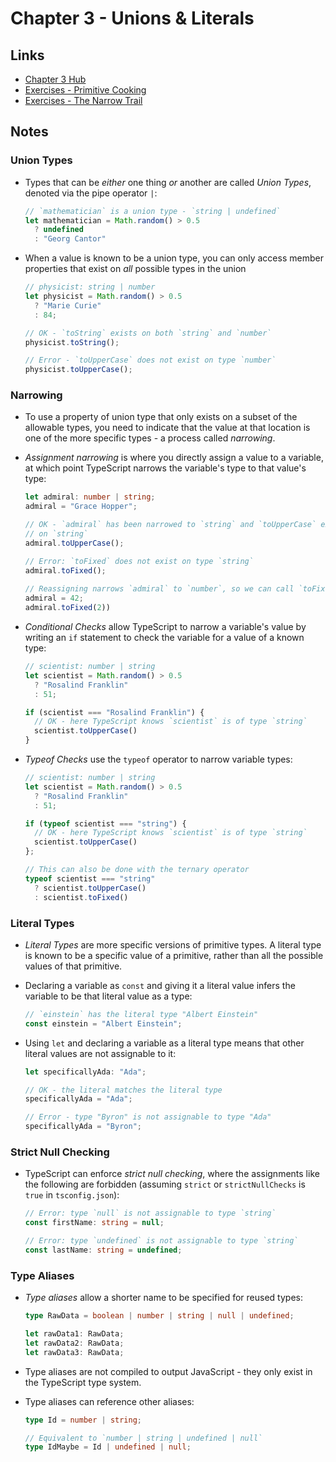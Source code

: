 # Chapter 3 - Unions & Literals

## Links

- [Chapter 3 Hub][ref-chapter03-hub]
- [Exercises - Primitive Cooking][ref-chapter03-exercises-primitive-cooking]
- [Exercises - The Narrow Trail][ref-chapter03-exercises-the-narrow-trail]


## Notes

### Union Types

- Types that can be _either_ one thing _or_ another are called _Union Types_,
  denoted via the pipe operator `|`:

    ```typescript
    // `mathematician` is a union type - `string | undefined`
    let mathematician = Math.random() > 0.5
      ? undefined
      : "Georg Cantor"
    ```

- When a value is known to be a union type, you can only access member
  properties that exist on _all_ possible types in the union

    ```typescript
    // physicist: string | number
    let physicist = Math.random() > 0.5
      ? "Marie Curie"
      : 84;

    // OK - `toString` exists on both `string` and `number`
    physicist.toString();        

    // Error - `toUpperCase` does not exist on type `number`
    physicist.toUpperCase();
    ```


### Narrowing

- To use a property of union type that only exists on a subset of the allowable
  types, you need to indicate that the value at that location is one of the
  more specific types - a process called _narrowing_.

- _Assignment narrowing_ is where you directly assign a value to a variable, at
  which point TypeScript narrows the variable's type to that value's type:

    ```typescript
    let admiral: number | string;
    admiral = "Grace Hopper";
    
    // OK - `admiral` has been narrowed to `string` and `toUpperCase` exists
    // on `string`
    admiral.toUpperCase();
  
    // Error: `toFixed` does not exist on type `string`
    admiral.toFixed();
      
    // Reassigning narrows `admiral` to `number`, so we can call `toFixed`
    admiral = 42;
    admiral.toFixed(2))
    ```

- _Conditional Checks_ allow TypeScript to narrow a variable's value by writing
  an `if` statement to check the variable for a value of a known type:

    ```typescript
    // scientist: number | string
    let scientist = Math.random() > 0.5
      ? "Rosalind Franklin"
      : 51;
  
    if (scientist === "Rosalind Franklin") {
      // OK - here TypeScript knows `scientist` is of type `string`    
      scientist.toUpperCase()  
    }
    ```

- _Typeof Checks_ use the `typeof` operator to narrow variable types:

    ```typescript
    // scientist: number | string
    let scientist = Math.random() > 0.5
      ? "Rosalind Franklin"
      : 51;

    if (typeof scientist === "string") {
      // OK - here TypeScript knows `scientist` is of type `string`    
      scientist.toUpperCase()  
    };
  
    // This can also be done with the ternary operator
    typeof scientist === "string"
      ? scientist.toUpperCase()
      : scientist.toFixed() 
    ```


### Literal Types

- _Literal Types_ are more specific versions of primitive types.  A literal
  type is known to be a specific value of a primitive, rather than all the
  possible values of that primitive.

- Declaring a variable as `const` and giving it a literal value infers the
  variable to be that literal value as a type:

    ```typescript
    // `einstein` has the literal type "Albert Einstein"
    const einstein = "Albert Einstein";
    ```

- Using `let` and declaring a variable as a literal type means that other
  literal values are not assignable to it:

    ```typescript
    let specificallyAda: "Ada";
  
    // OK - the literal matches the literal type
    specificallyAda = "Ada";
  
    // Error - type "Byron" is not assignable to type "Ada"
    specificallyAda = "Byron";
    ```


### Strict Null Checking

- TypeScript can enforce _strict null checking_, where the assignments like the
  following are forbidden (assuming `strict` or `strictNullChecks` is `true`
  in `tsconfig.json`):

    ```typescript
    // Error: type `null` is not assignable to type `string`
    const firstName: string = null;
  
    // Error: type `undefined` is not assignable to type `string`
    const lastName: string = undefined;
    ```


### Type Aliases

- _Type aliases_ allow a shorter name to be specified for reused types:

    ```typescript
    type RawData = boolean | number | string | null | undefined;
  
    let rawData1: RawData;
    let rawData2: RawData;
    let rawData3: RawData;
    ```

- Type aliases are not compiled to output JavaScript - they only exist in the
  TypeScript type system.

- Type aliases can reference other aliases:

    ```typescript
    type Id = number | string;
    
    // Equivalent to `number | string | undefined | null`
    type IdMaybe = Id | undefined | null;
    ```



<!-- References -->

[ref-chapter03-hub]: https://www.learningtypescript.com/unions-and-literals/
[ref-chapter03-exercises-primitive-cooking]: https://www.learningtypescript.com/unions-and-literals/primitive-cooking/
[ref-chapter03-exercises-the-narrow-trail]: https://www.learningtypescript.com/unions-and-literals/the-narrow-trail/
